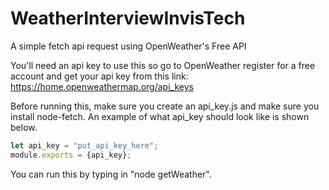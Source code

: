 # WeatherInterviewInvisTech
A simple fetch api request using OpenWeather's Free API

You'll need an api key to use this so go to OpenWeather register for a free account and get your api key from this link: https://home.openweathermap.org/api_keys

Before running this, make sure you create an api_key.js and make sure you install node-fetch. An example of what api_key should look like is shown below.
```JavaScript
let api_key = "put_api_key_here";
module.exports = {api_key};
```
You can run this by typing in "node getWeather".
